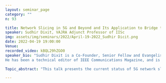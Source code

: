 ```yaml
---
layout: seminar_page
category: ""
n: 93

title: Network Slicing in 5G and Beyond and Its Application to Bridge the Digital Divide
speaker: Sudhir Dixit, VAJRA Adjunct Professor of IISc
img: assets/img/seminars/2022/April-19-2022_Sudhir Dicit.png
date: 2022-04-19 19:00:00 
Venue: 
recorded_video: kBQL29hZGO0
speaker_bio: "Sudhir Dixit is a Co-Founder, Senior Fellow and Evangelist at the Basic Internet Foundation in Oslo, Norway, and heads its US operations.  He is also associated with the Academy of Finland 6G Flagship Program, led by the Centre for Wireless Communications, University of Oulu where he is a docent. From 2015 to 2017 he was the CEO and Co-Founder of a start-up, Skydoot, Inc. From 2009 to 2015, he was a Distinguished Chief Technologist and CTO of the Communications and Media Services for the Americas Region of Hewlett-Packard Enterprise Services in Palo Alto, CA, and the Director of Hewlett-Packard Laboratories India in Palo Alto and Bangalore. Before joining HP, he held various technical and leadership positions at BlackBerry, Nokia, NSN and Verizon Communications. 
He has been a technical editor of IEEE Communications Magazine, and is presently a Board Member, Working Group Chair and Vice Chair for Americas at the Wireless World Research Forum (WWRF). He was on the editorial board of IEEE Spectrum Magazine and is presently on the editorial board of Springer’s Wireless Personal Communications Journal. He is a Co-Chair of the CTU Working Group of the IEEE Future Network Initiative. Dr. Dixit has published nine books and holds 21 U.S. patents. In 2018, he was appointed a Distinguished Lecturer by the IEEE Communications Society. From 2010 to 2012, he was an Adjunct Professor of Computer Science at the University of California, Davis. A Life Fellow of the IEEE, Fellow of IET and IETE, Dixit holds a Ph.D. from the University of Strathclyde, Glasgow, U.K. and an M.B.A. from the Florida Institute of Technology, Melbourne, Florida. "

Topic_abstract: "This talk presents the current status of 5G network slicing and its capability levels in end-to-end slicing. These levels span RAN, transport and core networks while considering the challenges of configuration, operations and security. The remainder of the talk then describes the significance of network slicing levels for vertical industries, followed by its applicability to rural and remote connectivity. The talk concludes with selected potential business models to justify the deployment of network slicing both in the urban and rural scenarios."

---
```


